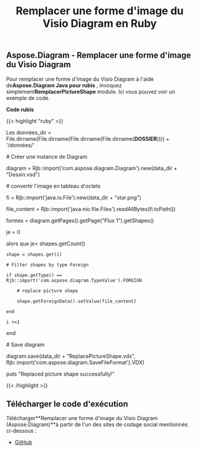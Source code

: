 ﻿---
title: Remplacer une forme d'image du Visio Diagram en Ruby
type: docs
weight: 60
url: /fr/java/replace-a-picture-shape-of-the-visio-diagram-in-ruby/
---
## **Aspose.Diagram - Remplacer une forme d'image du Visio Diagram**
 Pour remplacer une forme d'image du Visio Diagram à l'aide de**Aspose.Diagram Java pour rubis** , invoquez simplement**RemplacerPictureShape** module. Ici vous pouvez voir un exemple de code.

**Code rubis**

{{< highlight "ruby" >}}

 Les données_dir = File.dirname(File.dirname(File.dirname(File.dirname(__DOSSIER__)))) + '/données/'

\# Créer une instance de Diagram

diagram = Rjb::import('com.aspose.diagram.Diagram').new(data_dir + "Dessin.vsd")

\# convertir l'image en tableau d'octets

fi = Rjb::import('java.io.File').new(data_dir + "star.png")

file_content = Rjb::import('java.nio.file.Files').readAllBytes(fi.toPath())

formes = diagram.getPages().getPage("Flux 1").getShapes()

je = 0

 alors que je< shapes.getCount()

    shape = shapes.get(i)

    # Filter shapes by type Foreign

    if shape.getType() == Rjb::import('com.aspose.diagram.TypeValue').FOREIGN

        # replace picture shape

        shape.getForeignData().setValue(file_content)

    end

    i +=1

end

\# Save diagram

diagram.save(data_dir + "ReplacePictureShape.vdx", Rjb::import('com.aspose.diagram.SaveFileFormat').VDX)

puts "Replaced picture shape successfully!"

{{< /highlight >}}
## **Télécharger le code d'exécution**
 Télécharger**Remplacer une forme d'image du Visio Diagram (Aspose.Diagram)**à partir de l'un des sites de codage social mentionnés ci-dessous :

- [GitHub](https://github.com/asposediagram/Aspose.Diagram-for-Java/blob/master/Plugins/Aspose_Diagram_Java_for_Ruby/lib/asposediagramjava/Shapes/replacepictureshape.rb)
